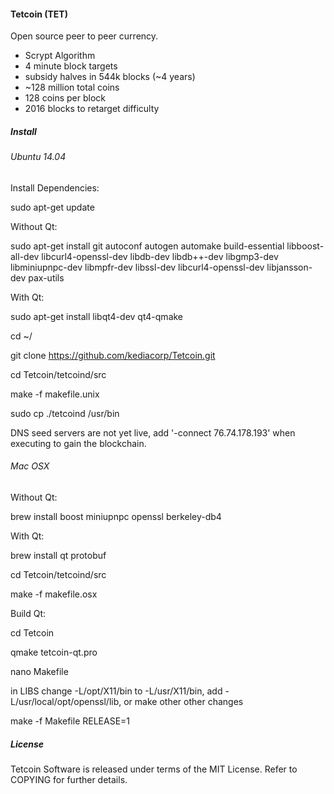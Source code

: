 #### **Tetcoin (TET)**

Open source peer to peer currency.
* Scrypt Algorithm
* 4 minute block targets
* subsidy halves in 544k blocks (~4 years)
* ~128 million total coins
* 128 coins per block
* 2016 blocks to retarget difficulty

##### **Install**

###### Ubuntu 14.04

Install Dependencies:

sudo apt-get update

Without Qt:

sudo apt-get install git autoconf autogen automake build-essential libboost-all-dev libcurl4-openssl-dev libdb-dev libdb++-dev libgmp3-dev libminiupnpc-dev libmpfr-dev libssl-dev libcurl4-openssl-dev libjansson-dev pax-utils

With Qt:

sudo apt-get install libqt4-dev qt4-qmake

cd ~/

git clone https://github.com/kediacorp/Tetcoin.git

cd Tetcoin/tetcoind/src

make -f makefile.unix

sudo cp ./tetcoind /usr/bin

DNS seed servers are not yet live, add '-connect 76.74.178.193' when executing to gain the blockchain.

###### Mac OSX

Without Qt:

brew install boost miniupnpc openssl berkeley-db4

With Qt:

brew install qt protobuf

cd Tetcoin/tetcoind/src

make -f makefile.osx

Build Qt:

cd Tetcoin

qmake tetcoin-qt.pro

nano Makefile

in LIBS change -L/opt/X11/bin to -L/usr/X11/bin, add -L/usr/local/opt/openssl/lib, or make other other changes

make -f Makefile RELEASE=1

##### **License**

Tetcoin Software is released under terms of the MIT License.  Refer to COPYING for further details.


